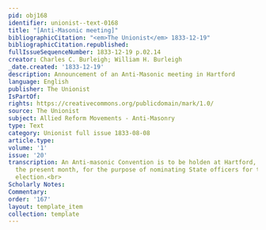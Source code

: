 ```yaml
---
pid: obj168
identifier: unionist--text-0168
title: "[Anti-Masonic meeting]"
bibliographicCitation: "<em>The Unionist</em> 1833-12-19"
bibliographicCitation.republished: 
fullIssueSequenceNumber: 1833-12-19 p.02.14
creator: Charles C. Burleigh; William H. Burleigh
_date.created: '1833-12-19'
description: Announcement of an Anti-Masonic meeting in Hartford
language: English
publisher: The Unionist
IsPartOf: 
rights: https://creativecommons.org/publicdomain/mark/1.0/
source: The Unionist
subject: Allied Reform Movements - Anti-Masonry
type: Text
category: Unionist full issue 1833-08-08
article.type: 
volume: '1'
issue: '20'
transcription: An Anti-masonic Convention is to be holden at Hartford, on the 25<br><sup>th</sup>of
  the present month, for the purpose of nominating State officers for the next<br>Spring
  election.<br>
Scholarly Notes: 
Commentary: 
order: '167'
layout: template_item
collection: template
---
```

